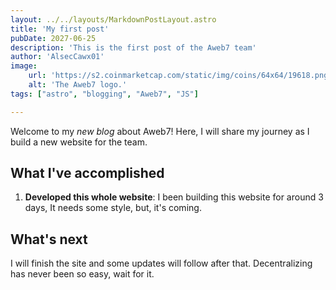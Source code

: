 ```yaml
---
layout: ../../layouts/MarkdownPostLayout.astro
title: 'My first post'
pubDate: 2027-06-25
description: 'This is the first post of the Aweb7 team'
author: 'AlsecCawx01'
image:
    url: 'https://s2.coinmarketcap.com/static/img/coins/64x64/19618.png'
    alt: 'The Aweb7 logo.'
tags: ["astro", "blogging", "Aweb7", "JS"]

---
```


Welcome to my _new blog_ about Aweb7! Here, I will share my journey as I build a new website for the team.

## What I've accomplished

1. **Developed this whole website**: I been building this website for around 3 days, It needs some style, but, it's coming.

## What's next

I will finish the site and some updates will follow after that. Decentralizing has never been so easy, wait for it.